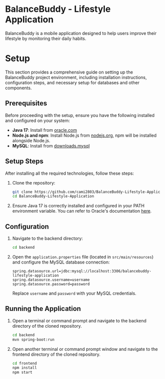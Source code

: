 # BalanceBuddy - Lifestyle Application
BalanceBuddy is a mobile application designed to help users improve their lifestyle by monitoring their daily habits.


# Setup

This section provides a comprehensive guide on setting up the BalanceBuddy project environment, including installation instructions, configuration steps, and necessary setup for databases and other components.

## Prerequisites

Before proceeding with the setup, ensure you have the following installed and configured on your system:

- **Java 17**: Install from [oracle.com](https://www.oracle.com/java/technologies/javase/jdk17-archive-downloads.html)
- **Node.js and npm**: Install Node.js from [nodejs.org](https://nodejs.org/en), npm will be installed alongside Node.js.
- **MySQL**: Install from [downloads.mysql](https://downloads.mysql.com/archives/community/)

## Setup Steps

After installing all the required technologies, follow these steps:

1. Clone the repository:
    ```bash
    git clone https://github.com/cami2803/BalanceBuddy-Lifestyle-Application.git
    cd BalanceBuddy-Lifestyle-Application
    ```

2. Ensure Java 17 is correctly installed and configured in your PATH environment variable. You can refer to Oracle's documentation [here](https://docs.oracle.com/cd/F74770_01/English/Installing/p6_eppm_install_config/89522.htm).

## Configuration

1. Navigate to the backend directory:
    ```bash
    cd backend
    ```

2. Open the `application.properties` file (located in `src/main/resources`) and configure the MySQL database connection:
    ```properties
    spring.datasource.url=jdbc:mysql://localhost:3306/balancebuddy-lifestyle-application
    spring.datasource.username=username
    spring.datasource.password=password
    ```
    Replace `username` and `password` with your MySQL credentials.

## Running the Application

1. Open a terminal or command prompt and navigate to the backend directory of the cloned repository.
    ```bash
    cd backend
    mvn spring-boot:run
    ```

2. Open another terminal or command prompt window and navigate to the frontend directory of the cloned repository.
    ```bash
    cd frontend
    npm install
    npm start
    ```
